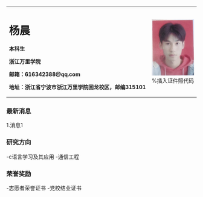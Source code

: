 <table border="0">
  <tr>
    <td width="75%">
      <h1>杨晨</h1>
      <p><b>本科生</b></p>
      <p><b>浙江万里学院 </b></p>
      <p><b>邮箱：616342388@qq.com</b></p>
      <p><b>地址：浙江省宁波市浙江万里学院回龙校区，邮编315101</b></p>
    </td>
    <td width="25%">
      <img src="/zhengjianzhao.jpg" width="100%">      %插入证件照代码
    </td>
  </tr>
</table>

### 最新消息
1.消息1

### 研究方向
-c语言学习及其应用
-通信工程

### 荣誉奖励
-志愿者荣誉证书
-党校结业证书



 
